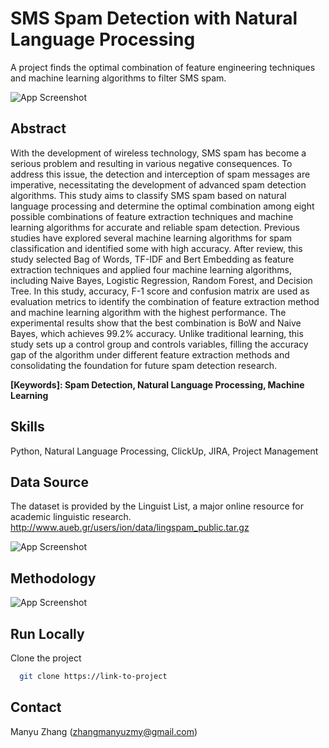 
# SMS Spam Detection with Natural Language Processing

A project finds the optimal combination of feature engineering techniques and machine learning algorithms to filter SMS spam.


![App Screenshot](https://via.placeholder.com/468x300?text=App+Screenshot+Here)


## Abstract
With the development of wireless technology, SMS spam has become a serious problem and
resulting in various negative consequences. To address this issue, the detection and interception of spam messages are imperative, necessitating the development of advanced spam detection algorithms. This study aims to classify SMS spam based on natural language processing and determine the optimal combination among eight possible combinations of feature extraction techniques and machine learning algorithms for accurate and reliable spam detection. Previous studies have explored several machine learning algorithms for spam classification and identified some with high accuracy. After review, this study selected Bag of Words, TF-IDF and Bert Embedding as feature extraction techniques and applied four machine learning algorithms, including Naive Bayes, Logistic Regression, Random Forest, and Decision Tree. In this study, accuracy, F-1 score and confusion matrix are used as evaluation metrics to identify the combination of feature extraction method and machine learning algorithm with the highest performance. The experimental results show that the best combination is BoW and Naive Bayes, which achieves 99.2% accuracy. Unlike traditional learning, this study sets up a control group and controls variables, filling the accuracy gap of the algorithm under different feature extraction methods and consolidating the foundation for future spam detection research.

**[Keywords]: Spam Detection, Natural Language Processing, Machine Learning**
## Skills
Python, Natural Language Processing, ClickUp, JIRA, Project Management


## Data Source
The dataset is provided by the Linguist List, a major online resource for academic linguistic research.
http://www.aueb.gr/users/ion/data/lingspam_public.tar.gz

![App Screenshot](https://via.placeholder.com/468x300?text=App+Screenshot+Here)
## Methodology
![App Screenshot](https://via.placeholder.com/468x300?text=App+Screenshot+Here)


## Run Locally

Clone the project

```bash
  git clone https://link-to-project
```

## Contact
Manyu Zhang (zhangmanyuzmy@gmail.com)